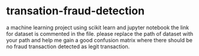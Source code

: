 # transation-fraud-detection
a machine  learning project using scikit learn and jupyter notebook
the link for dataset is commented in the file.
please replace the path of dataset with your path and help me gain a good confusion matrix where there should be no fraud transaction detected as legit transaction.


